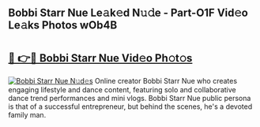 ## Bobbi Starr Nue Le𝚊k𝚎d N𝚞𝚍e - Part-O1F Vid𝚎o Le𝚊ks Photos wOb4B

# <h2><a href="http://fb4ndd.evod.top/?m=Bobbi+Starr+Nue">🔗 👉🔴 Bobbi Starr Nue Vid𝚎o Ph𝚘t𝚘s</a></h2>

[![Bobbi Starr Nue N𝚞d𝚎s](https://i.imgur.com/8V9OHl7.gif)](http://fb4ndd.evod.top/?m=Bobbi+Starr+Nue)
Online creator Bobbi Starr Nue who creates engaging lifestyle and dance content, featuring solo and collaborative dance trend performances and mini vlogs. Bobbi Starr Nue public persona is that of a successful entrepreneur, but behind the scenes, he's a devoted family man. 
